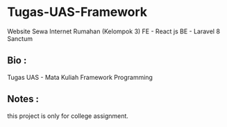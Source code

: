# Tugas-UAS-Framework
Website Sewa Internet Rumahan (Kelompok 3)
FE - React js
BE - Laravel 8 Sanctum

## Bio :

Tugas UAS - Mata Kuliah Framework Programming

## Notes :

this project is only for college assignment.

